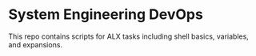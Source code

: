 # System Engineering DevOps
This repo contains scripts for ALX tasks including shell basics, variables, and expansions.

